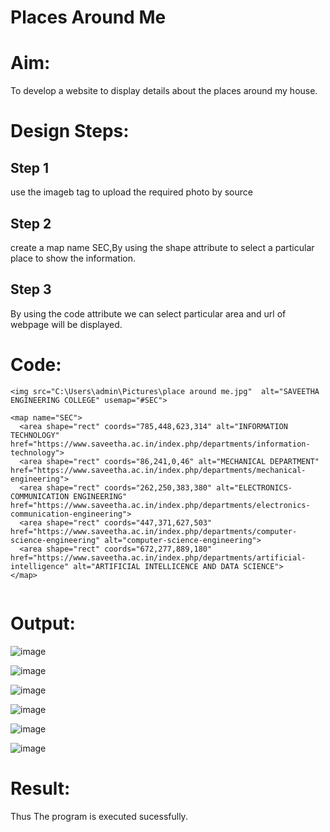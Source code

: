 # Places Around Me
# Aim:
To develop a website to display details about the places around my house.

# Design Steps:
## Step 1
use the imageb tag to upload the required photo by source
## Step 2
create a map name SEC,By using the shape attribute to select a particular place to show the information.
## Step 3
By using the code attribute we can select particular area and url of webpage will be displayed.
# Code:
`````
<img src="C:\Users\admin\Pictures\place around me.jpg"  alt="SAVEETHA ENGINEERING COLLEGE" usemap="#SEC">

<map name="SEC">
  <area shape="rect" coords="785,448,623,314" alt="INFORMATION TECHNOLOGY" href="https://www.saveetha.ac.in/index.php/departments/information-technology">
  <area shape="rect" coords="86,241,0,46" alt="MECHANICAL DEPARTMENT" href="https://www.saveetha.ac.in/index.php/departments/mechanical-engineering">
  <area shape="rect" coords="262,250,383,380" alt="ELECTRONICS-COMMUNICATION ENGINEERING" href="https://www.saveetha.ac.in/index.php/departments/electronics-communication-engineering">
  <area shape="rect" coords="447,371,627,503" href="https://www.saveetha.ac.in/index.php/departments/computer-science-engineering" alt="computer-science-engineering">
  <area shape="rect" coords="672,277,889,180" href="https://www.saveetha.ac.in/index.php/departments/artificial-intelligence" alt="ARTIFICIAL INTELLICENCE AND DATA SCIENCE">
</map>


``````

# Output:
![image](https://github.com/sreekarsh/Ex-04-webTech_imagemap/assets/139841918/4912c830-de22-4d2d-a17c-15b6b7269ebd)

![image](https://github.com/sreekarsh/Ex-04-webTech_imagemap/assets/139841918/2857807f-9ce2-4f23-9404-6b4b1cf1bfa5)

![image](https://github.com/sreekarsh/Ex-04-webTech_imagemap/assets/139841918/735850ac-64ff-4b5c-9f71-d5f8eced382d)

![image](https://github.com/sreekarsh/Ex-04-webTech_imagemap/assets/139841918/28fdc653-be52-4bbe-90c4-ed89ba4f93bf)

![image](https://github.com/sreekarsh/Ex-04-webTech_imagemap/assets/139841918/e2a09417-18b4-48d8-b1a6-c5e9b7b27a89)

![image](https://github.com/sreekarsh/Ex-04-webTech_imagemap/assets/139841918/d39e9a21-9797-4194-949b-fdef54fe710e)





# Result:
Thus The program is executed sucessfully.
